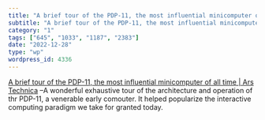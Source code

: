 ```yaml
---
title: "A brief tour of the PDP-11, the most influential minicomputer of all time | Ars Technica"
subtitle: "A brief tour of the PDP-11, the most influential minicomputer of all time | Ars Technica"
category: "1"
tags: ["645", "1033", "1187", "2383"]
date: "2022-12-28"
type: "wp"
wordpress_id: 4336
---
```

[ A brief tour of the PDP-11, the most influential minicomputer of all time | Ars Technica]( https://arstechnica.com/gadgets/2022/03/a-brief-tour-of-the-pdp-11-the-most-influential-minicomputer-of-all-time/?utm_brand=ars&utm_source=facebook&utm_medium=social&utm_social-type=owned&fbclid=IwAR15rZj5yN-YBqaM3f1bRYQ9unnhQS3kwM_fA7tjBX3gtTn1AqOfOY3BAsU) –A wonderful exhaustive tour of the architecture and operation of thr PDP-11, a venerable early comouter. It helped popularize the interactive computing paradigm we take for granted today.
